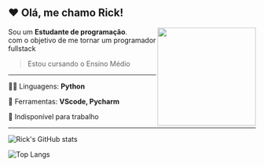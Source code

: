 ## ❤ Olá, me chamo <strong>Rick!</strong>

<img src="https://media2.giphy.com/media/lP8xu5t2DLGG045H8F/giphy.gif?cid=790b7611444e7ddc9b17bd6021eaa63c4e697cf1c3b84a0b&rid=giphy.gif&ct=s" min-width="400px" max-width="400px" width="200px" align="right">

<p align="left"> 
  Sou um <strong>Estudante de programação</strong>.<br> com o objetivo de me tornar um programador fullstack
</p>

> Estou cursando o Ensino Médio

-----

<p align="left">
  🐱‍💻 Linguagens: <strong>Python</strong>
</p>



<p align="left">
  💼 Ferramentas: <strong>VScode, Pycharm</strong>
</p>



<p align="left">
  💌 Indisponível para trabalho
</p>


-----

![Rick's GitHub stats](https://github-readme-stats.vercel.app/api?username=luishrick&count_private=true&show_icons=true&theme=darcula) 

![Top Langs](https://github-readme-stats.vercel.app/api/top-langs/?username=luishrick&theme=darcula)
